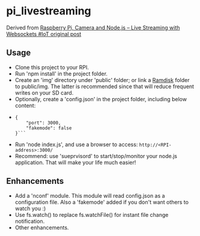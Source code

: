 pi_livestreaming
================

Derived from [Raspberry Pi, Camera and Node.js – Live Streaming with Websockets #IoT original post](http://thejackalofjavascript.com/rpi-live-streaming)

Usage
------------
- Clone this project to your RPI.
- Run 'npm install' in the project folder.
- Create an 'img' directory under 'public' folder; or link a [Ramdisk](https://wiki.archlinux.org/index.php/Tmpfs) folder to public/img.
  The latter is recommended since that will reduce frequent writes on your SD card.
- Optionally, create a 'config.json' in the project folder, including below content:
- ```
  {    
      "port": 3000,  
      "fakemode": false    
  }```
- Run 'node index.js', and use a browser to access: `http://<RPI-address>:3000/`
- Recommend: use 'sueprvisord' to start/stop/monitor your node.js application. That will make your life much easier!

Enhancements
------------
- Add a 'nconf' module. This module will read config.json as a configuration file. Also a 'fakemode' added if you don't want others to watch you :)
- Use fs.watch() to replace fs.watchFile() for instant file change notification.
- Other enhancements.
